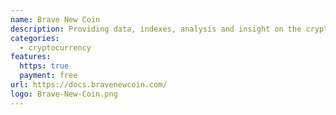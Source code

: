 ```yaml
---
name: Brave New Coin
description: Providing data, indexes, analysis and insight on the cryptographic asset marketplace
categories:
  - cryptocurrency
features:
  https: true
  payment: free
url: https://docs.bravenewcoin.com/
logo: Brave-New-Coin.png
---
```

